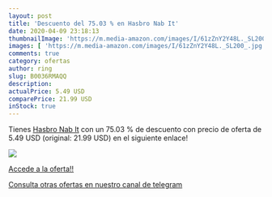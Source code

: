 ```yaml
---
layout: post
title: 'Descuento del 75.03 % en Hasbro Nab It'
date: 2020-04-09 23:18:13
thumbnailImage: 'https://m.media-amazon.com/images/I/61zZnY2Y48L._SL200_.jpg'
images: [ 'https://m.media-amazon.com/images/I/61zZnY2Y48L._SL200_.jpg' ]
comments: true
category: ofertas
author: ring
slug: B0036RMAQQ
description:
actualPrice: 5.49 USD
comparePrice: 21.99 USD
inStock: true
---
```


Tienes [Hasbro Nab It](https://www.amazon.com/dp/B0036RMAQQ/?tag=redken08-20) con un 75.03 % de descuento con precio de oferta de 5.49 USD (original: 21.99 USD) en el siguiente enlace!

[![](https://m.media-amazon.com/images/I/61zZnY2Y48L._SL200_.jpg)](https://www.amazon.com/dp/B0036RMAQQ/?tag=redken08-20)

[Accede a la oferta!!](https://www.amazon.com/dp/B0036RMAQQ/?tag=redken08-20)

[Consulta otras ofertas en nuestro canal de telegram](https://t.me/s/ofertas25)
